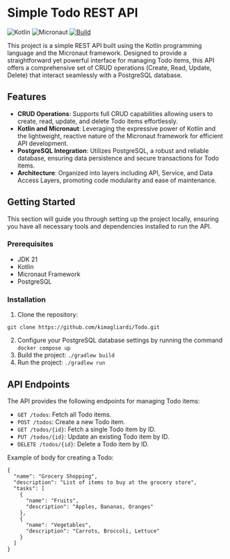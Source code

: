 # Simple Todo REST API
![Kotlin](https://img.shields.io/badge/Kotlin-0095D5?&logo=kotlin&logoColor=white)
![Micronaut](https://img.shields.io/badge/Micronaut-1A171B?&logo=Micronaut&logoColor=white)
[![Build](https://github.com/kimagliardi/Todo/actions/workflows/main.yml/badge.svg)](https://github.com/kimagliardi/Todo/actions/workflows/main.yml)


This project is a simple REST API built using the Kotlin programming language and the Micronaut framework. Designed to provide a straightforward yet powerful interface for managing Todo items, this API offers a comprehensive set of CRUD operations (Create, Read, Update, Delete) that interact seamlessly with a PostgreSQL database.

## Features

- **CRUD Operations**: Supports full CRUD capabilities allowing users to create, read, update, and delete Todo items effortlessly.
- **Kotlin and Micronaut**: Leveraging the expressive power of Kotlin and the lightweight, reactive nature of the Micronaut framework for efficient API development.
- **PostgreSQL Integration**: Utilizes PostgreSQL, a robust and reliable database, ensuring data persistence and secure transactions for Todo items.
- **Architecture**: Organized into layers including API, Service, and Data Access Layers, promoting code modularity and ease of maintenance.

## Getting Started

This section will guide you through setting up the project locally, ensuring you have all necessary tools and dependencies installed to run the API.

### Prerequisites

- JDK 21
- Kotlin
- Micronaut Framework
- PostgreSQL

### Installation

1. Clone the repository:
````
git clone https://github.com/kimagliardi/Todo.git
````
2. Configure your PostgreSQL database settings by running the command `docker compose up`
3. Build the project: `./gradlew build`
4. Run the project: `./gradlew run`



## API Endpoints

The API provides the following endpoints for managing Todo items:

- `GET /todos`: Fetch all Todo items.
- `POST /todos`: Create a new Todo item.
- `GET /todos/{id}`: Fetch a single Todo item by ID.
- `PUT /todos/{id}`: Update an existing Todo item by ID.
- `DELETE /todos/{id}`: Delete a Todo item by ID.

Example of body for creating a Todo:

```
{
  "name": "Grocery Shopping",
  "description": "List of items to buy at the grocery store",
  "tasks": [
    {
      "name": "Fruits",
      "description": "Apples, Bananas, Oranges"
    },
    {
      "name": "Vegetables",
      "description": "Carrots, Broccoli, Lettuce"
    }
  ]
}
```